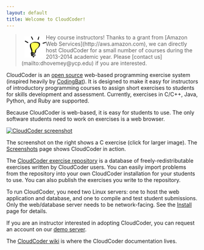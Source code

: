 ```yaml
---
layout: default
title: Welcome to CloudCoder!
---
```


> <img src="/img/lightbulb.png" style="float: left; width: 56px; margin-top: 6px; margin-left: 8px;" />
> Hey course instructors!  Thanks to a grant from [Amazon Web Services](http://aws.amazon.com),
> we can directly host CloudCoder for a small number of courses during the 2013-2014 academic year.
> Please [contact us](mailto:dhovemey@ycp.edu) if you are interested.

CloudCoder is an [open source](opensource.html) web-based programming exercise system
(inspired heavily by [CodingBat](http://codingbat.com/)).
It is designed to make it easy for instructors of introductory
programming courses to assign short exercises to students for
skills development and assessment.  Currently, exercises in
C/C++, Java, Python, and Ruby are supported.

Because CloudCoder is web-based, it is easy for students to
use.  The only software students need to work on exercises
is a web browser.

<a href="https://raw.github.com/wiki/cloudcoderdotorg/CloudCoder/img/screenshot-cproblem2.png"><img class="screenshot" src="https://raw.github.com/wiki/cloudcoderdotorg/CloudCoder/img/screenshot-cproblem2.png" alt="CloudCoder screenshot" /></a>

The screenshot on the right shows a C exercise (click for larger image).
The [Screenshots](https://github.com/cloudcoderdotorg/CloudCoder/wiki/Screenshots)
page shows CloudCoder in action.

The [CloudCoder exercise repository](https://cloudcoder.org/repo)
is a database of freely-redistributable exercises written by
CloudCoder users.  You can easily import problems from the repository
into your own CloudCoder installation for your students to
use.  You can also publish the exercises you write to the repository.

To run CloudCoder, you need two Linux servers: one to host the
web application and database, and one to compile and test student
submissions.  Only the web/database server needs to be
network-facing.  See the [Install](https://github.com/cloudcoderdotorg/CloudCoder/wiki/Install)
page for details.

If you are an instructor interested in adopting CloudCoder,
you can request an account on our [demo server](demo.html).

The [CloudCoder wiki](https://github.com/cloudcoderdotorg/CloudCoder/wiki)
is where the CloudCoder documentation lives.
